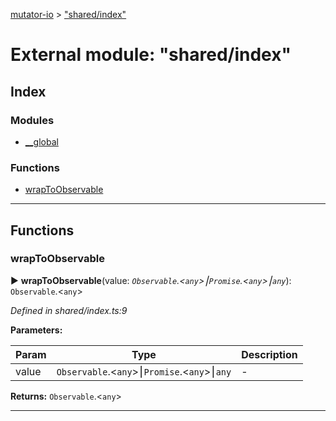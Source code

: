 [mutator-io](../README.md) > ["shared/index"](../modules/_shared_index_.md)



# External module: "shared/index"

## Index

### Modules

* [__global](_shared_index_.__global.md)


### Functions

* [wrapToObservable](_shared_index_.md#wraptoobservable)



---
## Functions
<a id="wraptoobservable"></a>

###  wrapToObservable

► **wrapToObservable**(value: *`Observable`.<`any`>⎮`Promise`.<`any`>⎮`any`*): `Observable`.<`any`>



*Defined in shared/index.ts:9*



**Parameters:**

| Param | Type | Description |
| ------ | ------ | ------ |
| value | `Observable`.<`any`>⎮`Promise`.<`any`>⎮`any`   |  - |





**Returns:** `Observable`.<`any`>





___


